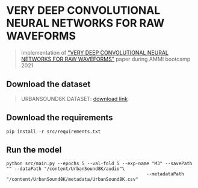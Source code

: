 # VERY DEEP CONVOLUTIONAL NEURAL NETWORKS FOR RAW WAVEFORMS
> Implementation of ["VERY DEEP CONVOLUTIONAL NEURAL NETWORKS FOR RAW WAVEFORMS"](https://arxiv.org/pdf/1610.00087.pdf) paper during AMMI bootcamp 2021
## Download the dataset
> URBANSOUND8K DATASET: [download link](https://goo.gl/8hY5ER)
## Download the requirements
```
pip install -r src/requirements.txt
```
## Run the model
```
python src/main.py --epochs 5 --val-fold 5 --exp-name "M3" --savePath "" --dataPath "/content/UrbanSound8K/audio"\
                                                    --metadataPath "/content/UrbanSound8K/metadata/UrbanSound8K.csv"
```


